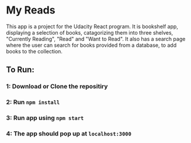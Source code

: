 # My Reads

This app is a project for the Udacity React program. It is bookshelf app, displaying a selection of books, catagorizing them into three shelves, "Currently Reading", "Read" and "Want to Read". It also has a search page where the user can search for books provided from a database, to add books to the collection. 

## To Run:

### 1: Download or Clone the repositiry
### 2: Run `npm install`
### 3: Run app using `npm start`
### 4: The app should pop up at `localhost:3000` 